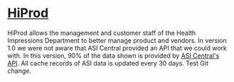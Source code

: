 # [HiProd](http://hiprodbeta)

HiProd allows the management and customer staff of the Health Impressions Department to
better manage product and vendors. In version 1.0 we were not aware that ASI Central
provided an API that we could work with. In this version, 90% of the data shown
is provided by [ASI Central's API](http://developers.asicentral.com/). All cache records of ASI data is updated every 30 days.
Test Git change.